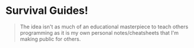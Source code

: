 # Survival Guides!

> The idea isn't as much of an educational masterpiece to teach others programming as it is my own personal notes/cheatsheets that I'm making public for others. 